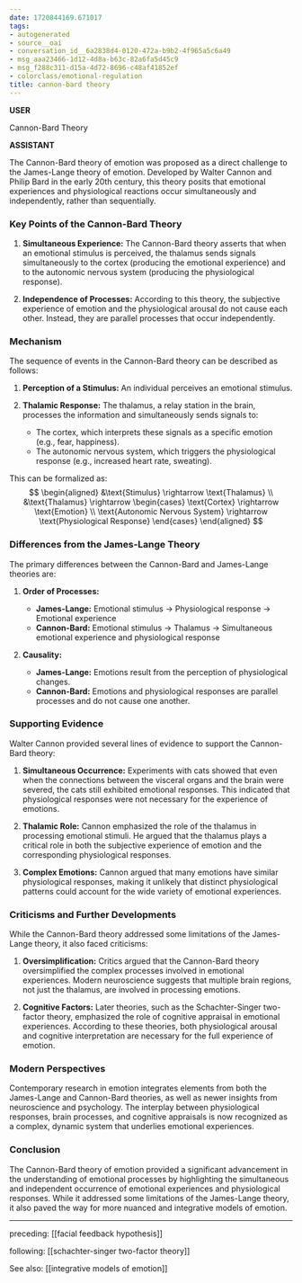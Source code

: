 ```yaml
---
date: 1720844169.671017
tags:
- autogenerated
- source__oai
- conversation_id__6a2838d4-0120-472a-b9b2-4f965a5c6a49
- msg_aaa23466-1d12-4d8a-b63c-82a6fa5d45c9
- msg_f288c311-d15a-4d72-8696-c48af41852ef
- colorclass/emotional-regulation
title: cannon-bard theory
---
```


**USER**

Cannon-Bard Theory


**ASSISTANT**

The Cannon-Bard theory of emotion was proposed as a direct challenge to the James-Lange theory of emotion. Developed by Walter Cannon and Philip Bard in the early 20th century, this theory posits that emotional experiences and physiological reactions occur simultaneously and independently, rather than sequentially.

### Key Points of the Cannon-Bard Theory

1. **Simultaneous Experience:**
   The Cannon-Bard theory asserts that when an emotional stimulus is perceived, the thalamus sends signals simultaneously to the cortex (producing the emotional experience) and to the autonomic nervous system (producing the physiological response). 

2. **Independence of Processes:**
   According to this theory, the subjective experience of emotion and the physiological arousal do not cause each other. Instead, they are parallel processes that occur independently.

### Mechanism

The sequence of events in the Cannon-Bard theory can be described as follows:

1. **Perception of a Stimulus:**
   An individual perceives an emotional stimulus.

2. **Thalamic Response:**
   The thalamus, a relay station in the brain, processes the information and simultaneously sends signals to:
   - The cortex, which interprets these signals as a specific emotion (e.g., fear, happiness).
   - The autonomic nervous system, which triggers the physiological response (e.g., increased heart rate, sweating).

This can be formalized as:
$$
\begin{aligned}
&\text{Stimulus} \rightarrow \text{Thalamus} \\
&\text{Thalamus} \rightarrow \begin{cases}
\text{Cortex} \rightarrow \text{Emotion} \\
\text{Autonomic Nervous System} \rightarrow \text{Physiological Response}
\end{cases}
\end{aligned}
$$

### Differences from the James-Lange Theory

The primary differences between the Cannon-Bard and James-Lange theories are:

1. **Order of Processes:**
   - **James-Lange:** Emotional stimulus → Physiological response → Emotional experience
   - **Cannon-Bard:** Emotional stimulus → Thalamus → Simultaneous emotional experience and physiological response

2. **Causality:**
   - **James-Lange:** Emotions result from the perception of physiological changes.
   - **Cannon-Bard:** Emotions and physiological responses are parallel processes and do not cause one another.

### Supporting Evidence

Walter Cannon provided several lines of evidence to support the Cannon-Bard theory:

1. **Simultaneous Occurrence:**
   Experiments with cats showed that even when the connections between the visceral organs and the brain were severed, the cats still exhibited emotional responses. This indicated that physiological responses were not necessary for the experience of emotions.

2. **Thalamic Role:**
   Cannon emphasized the role of the thalamus in processing emotional stimuli. He argued that the thalamus plays a critical role in both the subjective experience of emotion and the corresponding physiological responses.

3. **Complex Emotions:**
   Cannon argued that many emotions have similar physiological responses, making it unlikely that distinct physiological patterns could account for the wide variety of emotional experiences.

### Criticisms and Further Developments

While the Cannon-Bard theory addressed some limitations of the James-Lange theory, it also faced criticisms:

1. **Oversimplification:**
   Critics argued that the Cannon-Bard theory oversimplified the complex processes involved in emotional experiences. Modern neuroscience suggests that multiple brain regions, not just the thalamus, are involved in processing emotions.

2. **Cognitive Factors:**
   Later theories, such as the Schachter-Singer two-factor theory, emphasized the role of cognitive appraisal in emotional experiences. According to these theories, both physiological arousal and cognitive interpretation are necessary for the full experience of emotion.

### Modern Perspectives

Contemporary research in emotion integrates elements from both the James-Lange and Cannon-Bard theories, as well as newer insights from neuroscience and psychology. The interplay between physiological responses, brain processes, and cognitive appraisals is now recognized as a complex, dynamic system that underlies emotional experiences.

### Conclusion

The Cannon-Bard theory of emotion provided a significant advancement in the understanding of emotional processes by highlighting the simultaneous and independent occurrence of emotional experiences and physiological responses. While it addressed some limitations of the James-Lange theory, it also paved the way for more nuanced and integrative models of emotion.


---

preceding: [[facial feedback hypothesis]]  


following: [[schachter-singer two-factor theory]]

See also: [[integrative models of emotion]]